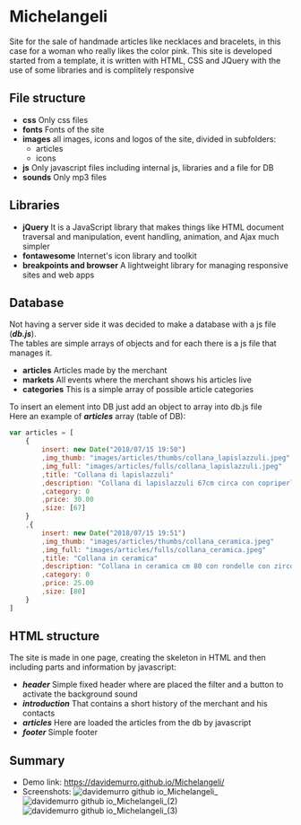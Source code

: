 # Michelangeli
Site for the sale of handmade articles like necklaces and bracelets, in this case for a woman who really likes the color pink.
This site is developed started from a template, it is written with HTML, CSS and JQuery with the use of some libraries and is complitely responsive

## File structure
- **css**
  Only css files
- **fonts**
  Fonts of the site
- **images**
  all images, icons and logos of the site, divided in subfolders:
  - articles
  - icons
- **js**
  Only javascript files including internal js, libraries and a file for DB
- **sounds**
  Only mp3 files
 
## Libraries
- **jQuery**
  It is a JavaScript library that makes things like HTML document traversal and manipulation, event handling, animation, and Ajax much simpler
- **fontawesome**
  Internet's icon library and toolkit
- **breakpoints and browser**
  A lightweight library for managing responsive sites and web apps
  
## Database
Not having a server side it was decided to make a database with a js file (***db.js***). <br>
The tables are simple arrays of objects and for each there is a js file that manages it.

- **articles**
  Articles made by the merchant
- **markets**
  All events where the merchant shows his articles live
- **categories**
  This is a simple array of possible article categories

To insert an element into DB just add an object to array into db.js file <br>
Here an example of ***articles*** array (table of DB):
```javascript
var articles = [
	{
		insert: new Date("2018/07/15 19:50")
		,img_thumb: "images/articles/thumbs/collana_lapislazzuli.jpeg"
		,img_full: "images/articles/fulls/collana_lapislazzuli.jpeg"
		,title: "Collana di lapislazzuli"
		,description: "Collana di lapislazzuli 67cm circa con copriperle e rondelle con brillantini. Accessori e chiusura in acciaio inox."
		,category: 0
		,price: 30.00
		,size: [67]
	}
	,{
		insert: new Date("2018/07/15 19:51")
		,img_thumb: "images/articles/thumbs/collana_ceramica.jpeg"
		,img_full: "images/articles/fulls/collana_ceramica.jpeg"
		,title: "Collana in ceramica"
		,description: "Collana in ceramica cm 80 con rondelle con zirconi artificiali e chiusura in acciaio inox."
		,category: 0
		,price: 25.00
		,size: [80]
	}
]
```

## HTML structure
The site is made in one page, creating the skeleton in HTML and then including parts and information by javascript:
- ***header***
  Simple fixed header where are placed the filter and a button to activate the background sound
- ***introduction*** 
  That contains a short history of the merchant and his contacts
- ***articles***
  Here are loaded the articles from the db by javascript 
- ***footer***
  Simple footer

## Summary
- Demo link: https://davidemurro.github.io/Michelangeli/
- Screenshots:
  ![davidemurro github io_Michelangeli_](https://github.com/DavideMurro/Michelangeli/assets/118051417/957a6549-d354-41fd-8b3a-dce6d0e5f77b)
  ![davidemurro github io_Michelangeli_(2)](https://github.com/DavideMurro/Michelangeli/assets/118051417/cfd90f6f-0126-4e7f-82ce-ad61472fdce3)
  ![davidemurro github io_Michelangeli_(3)](https://github.com/DavideMurro/Michelangeli/assets/118051417/27f32c07-6e72-4f29-8808-3d0490dd8c08)

    
